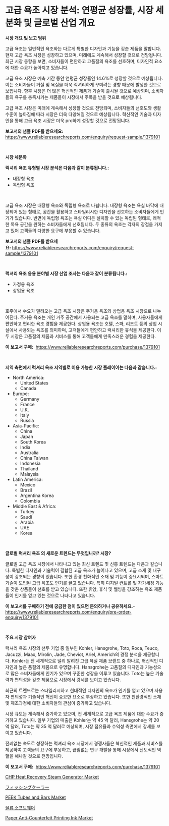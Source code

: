 <p><h1>고급 욕조 시장 분석: 연평균 성장률, 시장 세분화 및 글로벌 산업 개요</h1></p><p><strong>시장 개요 및 보고 범위</strong></p>
<p><p>고급 욕조는 일반적인 욕조와는 다르게 특별한 디자인과 기능을 갖춘 제품을 말합니다. 현재 고급 욕조 시장은 성장하고 있으며, 미래에도 계속해서 성장할 것으로 전망됩니다. 최근 시장 동향을 보면, 소비자들이 편안하고 고품질의 욕조를 선호하며, 디자인적 요소에 대한 수요가 높아지고 있습니다.</p><p>고급 욕조 시장은 예측 기간 동안 연평균 성장률인 14.6%로 성장할 것으로 예상됩니다. 이는 소비자들이 거실 및 욕실을 더욱 럭셔리하게 꾸미려는 경향 때문에 발생한 것으로 보입니다. 향후 시장은 더 많은 혁신적인 제품과 기술이 출시될 것으로 예상되며, 소비자들의 욕구를 충족시키는 제품들이 시장에서 주목을 받을 것으로 예상됩니다. </p><p>고급 욕조 시장은 미래에 계속해서 성장할 것으로 전망되며, 소비자들의 선호도와 생활 수준이 높아짐에 따라 시장은 더욱 다양해질 것으로 예상됩니다. 혁신적인 기술과 디자인을 통해 고급 욕조 시장은 더욱 pro하게 성장할 것으로 전망됩니다.</p></p>
<p><strong>보고서의 샘플 PDF를 받으세요:</strong> <a href="https://www.reliableresearchreports.com/enquiry/request-sample/1379101">https://www.reliableresearchreports.com/enquiry/request-sample/1379101</a></p>
<p>&nbsp;</p>
<p><strong>시장 세분화</strong></p>
<p><strong>럭셔리 욕조 유형별 시장 분석은 다음과 같이 분류됩니다.:</strong></p>
<p><ul><li>내장형 욕조</li><li>독립형 욕조</li></ul></p>
<p>&nbsp;</p>
<p><p>고급 욕조 시장은 내장형 욕조와 독립형 욕조로 나뉩니다. 내장형 욕조는 욕실 바닥에 내장되어 있는 형태로, 공간을 활용하고 스타일리시한 디자인을 선호하는 소비자들에게 인기가 있습니다. 반면에 독립형 욕조는 욕실 어디든 설치할 수 있는 독립된 형태로, 쾌적한 목욕 공간을 원하는 소비자들에게 선호됩니다. 두 종류의 욕조는 각자의 장점을 가지고 있어 고객들의 다양한 요구에 부응할 수 있습니다.</p></p>
<p><strong>보고서의 샘플 PDF를 받으세요:</strong>&nbsp;<a href="https://www.reliableresearchreports.com/enquiry/request-sample/1379101">https://www.reliableresearchreports.com/enquiry/request-sample/1379101</a></p>
<p>&nbsp;</p>
<p><strong> 럭셔리 욕조 응용 분야별 시장 산업 조사는 다음과 같이 분류됩니다.:</strong></p>
<p><ul><li>가정용 욕조</li><li>상업용 욕조</li></ul></p>
<p>&nbsp;</p>
<p><p>호주에서 수요가 밀려오는 고급 욕조 시장은 주거용 욕조와 상업용 욕조 시장으로 나누어진다. 주거용 욕조는 개인 거주 공간에서 사용되는 고급 욕조를 말하며, 사용자들에게 편안하고 편리한 욕조 경험을 제공한다. 상업용 욕조는 호텔, 스파, 리조트 등의 상업 시설에서 사용되는 욕조를 의미하며, 고객들에게 편안하고 럭셔리한 휴식을 제공한다. 이 두 시장은 고품질의 제품과 서비스를 통해 고객들에게 만족스러운 경험을 제공한다.</p></p>
<p><strong>이 보고서 구매:</strong>&nbsp; <a href="https://www.reliableresearchreports.com/purchase/1379101">https://www.reliableresearchreports.com/purchase/1379101</a></p>
<p>&nbsp;</p>
<p><strong>지역 측면에서 럭셔리 욕조 지역별로 이용 가능한 시장 플레이어는 다음과 같습니다.:</strong></p>
<p><ul>
    <li>
        North America:
        <ul>
            <li>United States</li>
            <li>Canada</li>
        </ul>
    </li>
    <li>
        Europe:
        <ul>
            <li>Germany</li>
            <li>France</li>
            <li>U.K.</li>
            <li>Italy</li>
            <li>Russia</li>
        </ul>
    </li>
    <li>
        Asia-Pacific:
        <ul>
            <li>China</li>
            <li>Japan</li>
            <li>South Korea</li>
            <li>India</li>
            <li>Australia</li>
            <li>China Taiwan</li>
            <li>Indonesia</li>
            <li>Thailand</li>
            <li>Malaysia</li>
        </ul>
    </li>
    <li>
        Latin America:
        <ul>
            <li>Mexico</li>
            <li>Brazil</li>
            <li>Argentina Korea</li>
            <li>Colombia</li>
        </ul>
    </li>
    <li>
        Middle East & Africa:
        <ul>
            <li>Turkey</li>
            <li>Saudi</li>
            <li>Arabia</li>
            <li>UAE</li>
            <li>Korea</li>
        </ul>
    </li>
    </ul></p>
<p>&nbsp;</p>
<p><strong>글로벌 럭셔리 욕조 의 새로운 트렌드는 무엇입니까? 시장?</strong></p>
<p><p>글로벌 고급 욕조 시장에서 나타나고 있는 최신 트렌드 및 신흥 트렌드는 다음과 같습니다. 특별한 디자인과 기술력이 결합된 고급 욕조가 늘어나고 있으며, 고급 소재 및 내구성이 강조되는 경향이 있습니다. 또한 환경 친화적인 소재 및 기능이 중요시되며, 스마트 기술이 도입된 고급 욕조도 인기를 끌고 있습니다. 특히 디지털 컨트롤 및 자가세정 기능을 갖춘 상품들이 선호를 받고 있습니다. 또한 휴양, 휴식 및 웰빙을 강조하는 욕조 제품들이 인기를 얻고 있는 것으로 나타나고 있습니다.</p></p>
<p><strong>이 보고서를 구매하기 전에 궁금한 점이 있으면 문의하거나 공유하세요.</strong>- <a href="https://www.reliableresearchreports.com/enquiry/pre-order-enquiry/1379101">https://www.reliableresearchreports.com/enquiry/pre-order-enquiry/1379101</a></p>
<p>&nbsp;</p>
<p><strong>주요 시장 참여자</strong></p>
<p><p>럭셔리 욕조 시장의 선두 기업 중 일부인 Kohler, Hansgrohe, Toto, Roca, Teuco, Jacuzzi, Maax, Mirolin, Jade, Cheviot, Ariel, Americh의 경쟁 분석을 제공합니다. Kohler는 전 세계적으로 널리 알려진 고급 욕실 제품 브랜드 중 하나로, 혁신적인 디자인과 높은 품질의 제품으로 유명합니다. Hansgrohe는 고품질의 디자인과 기능성으로 많은 소비자들에게 인기가 있으며 꾸준한 성장을 이루고 있습니다. Toto는 높은 기술력과 편의성을 갖춘 제품으로 시장에서 강세를 보이고 있습니다.</p><p>최근의 트렌드로는 스타일리시하고 현대적인 디자인의 욕조가 인기를 얻고 있으며 사용자 편의성과 기술적인 혁신이 중요한 요소로 부상하고 있습니다. 또한 친환경적인 소재 및 제조과정에 대한 소비자들의 관심이 증가하고 있습니다.</p><p>시장 규모는 계속해서 증가하고 있으며, 전 세계적으로 고급 욕조 제품에 대한 수요가 증가하고 있습니다. 일부 기업의 매출은 Kohler는 약 45 억 달러, Hansgrohe는 약 20 억 달러, Toto는 약 35 억 달러로 예상되며, 시장 점유율과 수익성 측면에서 강세를 보이고 있습니다.</p><p>전례없는 속도로 성장하는 럭셔리 욕조 시장에서 경쟁사들은 혁신적인 제품과 서비스를 제공하여 고객들의 요구에 부응하고, 끊임없는 연구 개발을 통해 시장에서 선도적인 역할을 해나갈 것으로 전망됩니다.</p></p>
<p><strong>이 보고서 구매:</strong>&nbsp;&nbsp;<a href="https://www.reliableresearchreports.com/purchase/1379101">https://www.reliableresearchreports.com/purchase/1379101</a></p>
<p><p><a href="https://issuu.com/reportprime-2/docs/chp-heat-recovery-steam-generator-market-size-2030">CHP Heat Recovery Steam Generator Market</a></p><p><a href="https://github.com/ihabdkwlxs948/Market-Research-Report-List-1/blob/main/76527401397.md">フィッシングクーラー</a></p><p><a href="https://github.com/mabutironaldo/Market-Research-Report-List-3/blob/main/peek-tubes-and-bars-market.md">PEEK Tubes and Bars Market</a></p><p><a href="https://github.com/hxzi07639916/Market-Research-Report-List-1/blob/main/1446984999.md">물류 소프트웨어</a></p><p><a href="https://github.com/Paul14Anderson63/Market-Research-Report-List-3/blob/main/paper-anti-counterfeit-printing-ink-market.md">Paper Anti-Counterfeit Printing Ink Market</a></p></p>
